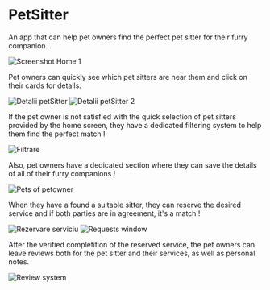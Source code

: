 # PetSitter
 An app that can help pet owners find the perfect pet sitter for their furry companion.
 
![Screenshot Home 1](https://github.com/marauder36/PetSitter/assets/158584558/d753015f-676a-47c6-b83f-835af90ff596)

Pet owners can quickly see which pet sitters are near them and click on their cards for details.

![Detalii petSitter](https://github.com/marauder36/PetSitter/assets/158584558/b852c5b6-0fe8-47f2-b83f-ffbfcd978efd) ![Detalii petSitter 2](https://github.com/marauder36/PetSitter/assets/158584558/e35ba756-bda8-4637-afbb-c6fda900e8fe)

If the pet owner is not satisfied with the quick selection of pet sitters provided by the home screen, they have a dedicated filtering system to help them find the perfect match !

![Filtrare](https://github.com/marauder36/PetSitter/assets/158584558/2666910d-2dbe-43b2-85c1-1e6d370f64b5)

Also, pet owners have a dedicated section where they can save the details of all of their furry companions !

![Pets of petowner](https://github.com/marauder36/PetSitter/assets/158584558/cc090d65-3273-4288-9207-f8216cd0c23a)

 When they have a found a suitable sitter, they can reserve the desired service and if both parties are in agreement, it's a match !

![Rezervare serviciu](https://github.com/marauder36/PetSitter/assets/158584558/d6cd79fa-d58e-4e6f-84fd-701f569ff8dd) ![Requests window](https://github.com/marauder36/PetSitter/assets/158584558/ab9006bb-32ae-4743-a6b4-84c9497e384c)

After the verified completition of the reserved service, the pet owners can leave reviews both for the pet sitter and their services, as well as personal notes.

![Review system](https://github.com/marauder36/PetSitter/assets/158584558/1a9506cb-f710-4358-8505-b011b1919829)
